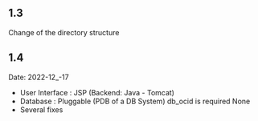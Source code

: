 1.3
---
Change of the directory structure

1.4 
---
Date: 2022-12_-17
- User Interface : JSP (Backend: Java - Tomcat)
- Database : Pluggable (PDB of a DB System) db_ocid is required
             None             
- Several fixes
